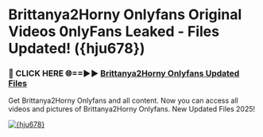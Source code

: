 # Brittanya2Horny Onlyfans Original Videos 0nlyFans Leaked - Files Updated! ({hju678})

<h3>🔴 CLICK HERE 🌐==►► <a href="https://tinyurl.com/ms9xzufz" rel="nofollow">Brittanya2Horny Onlyfans Updated Files</a></h3>

Get Brittanya2Horny Onlyfans and all content. Now you can access all videos and pictures of Brittanya2Horny Onlyfans. New Updated Files 2025!

[![{hju678}](https://i.imgur.com/PQ7UWWw.gif)](https://tinyurl.com/ms9xzufz)